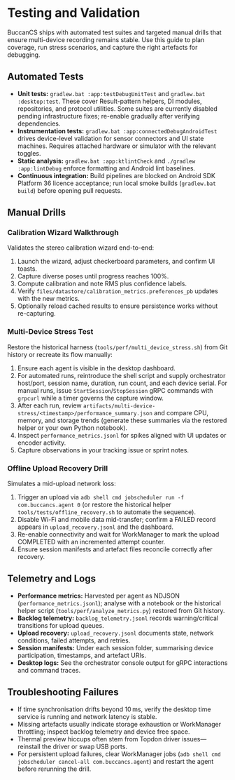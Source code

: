 # Testing and Validation

BuccanCS ships with automated test suites and targeted manual drills that ensure multi-device recording remains stable.
Use this guide to plan coverage, run stress scenarios, and capture the right artefacts for debugging.

## Automated Tests

- **Unit tests:** `gradlew.bat :app:testDebugUnitTest` and `gradlew.bat :desktop:test`. These cover Result-pattern
  helpers, DI modules, repositories, and protocol utilities. Some suites are currently disabled pending infrastructure
  fixes; re-enable gradually after verifying dependencies.
- **Instrumentation tests:** `gradlew.bat :app:connectedDebugAndroidTest` drives device-level validation for sensor
  connectors and UI state machines. Requires attached hardware or simulator with the relevant toggles.
- **Static analysis:** `gradlew.bat :app:ktlintCheck` and `./gradlew :app:lintDebug` enforce formatting and Android lint
  baselines.
- **Continuous integration:** Build pipelines are blocked on Android SDK Platform 36 licence acceptance; run local
  smoke builds (`gradlew.bat build`) before opening pull requests.

## Manual Drills

### Calibration Wizard Walkthrough

Validates the stereo calibration wizard end-to-end:

1. Launch the wizard, adjust checkerboard parameters, and confirm UI toasts.
2. Capture diverse poses until progress reaches 100%.
3. Compute calibration and note RMS plus confidence labels.
4. Verify `files/datastore/calibration_metrics.preferences_pb` updates with the new metrics.
5. Optionally reload cached results to ensure persistence works without re-capturing.

### Multi-Device Stress Test

Restore the historical harness (`tools/perf/multi_device_stress.sh`) from Git history or recreate its flow manually:

1. Ensure each agent is visible in the desktop dashboard.
2. For automated runs, reintroduce the shell script and supply orchestrator host/port, session name, duration, run count,
   and each device serial. For manual runs, issue `StartSession`/`StopSession` gRPC commands with `grpcurl` while a timer
   governs the capture window.
3. After each run, review `artifacts/multi-device-stress/<timestamp>/performance_summary.json` and compare CPU, memory,
   and storage trends (generate these summaries via the restored helper or your own Python notebook).
4. Inspect `performance_metrics.jsonl` for spikes aligned with UI updates or encoder activity.
5. Capture observations in your tracking issue or sprint notes.

### Offline Upload Recovery Drill

Simulates a mid-upload network loss:

1. Trigger an upload via `adb shell cmd jobscheduler run -f com.buccancs.agent 0` (or restore the historical helper
   `tools/tests/offline_recovery.sh` to automate the sequence).
2. Disable Wi-Fi and mobile data mid-transfer; confirm a FAILED record appears in `upload_recovery.jsonl` and the
   dashboard.
3. Re-enable connectivity and wait for WorkManager to mark the upload COMPLETED with an incremented attempt counter.
4. Ensure session manifests and artefact files reconcile correctly after recovery.

## Telemetry and Logs

- **Performance metrics:** Harvested per agent as NDJSON (`performance_metrics.jsonl`); analyse with a notebook or the
  historical helper script (`tools/perf/analyze_metrics.py`) restored from Git history.
- **Backlog telemetry:** `backlog_telemetry.jsonl` records warning/critical transitions for upload queues.
- **Upload recovery:** `upload_recovery.jsonl` documents state, network conditions, failed attempts, and retries.
- **Session manifests:** Under each session folder, summarising device participation, timestamps, and artefact URIs.
- **Desktop logs:** See the orchestrator console output for gRPC interactions and command traces.

## Troubleshooting Failures

- If time synchronisation drifts beyond 10 ms, verify the desktop time service is running and network latency is stable.
- Missing artefacts usually indicate storage exhaustion or WorkManager throttling; inspect backlog telemetry and device
  free space.
- Thermal preview hiccups often stem from Topdon driver issues—reinstall the driver or swap USB ports.
- For persistent upload failures, clear WorkManager jobs (`adb shell cmd jobscheduler cancel-all com.buccancs.agent`) and
  restart the agent before rerunning the drill.
